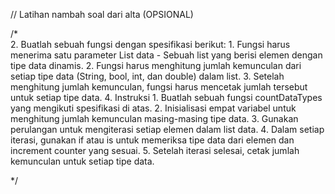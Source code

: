 

// Latihan nambah soal dari alta (OPSIONAL)

/*  
2.	Buatlah sebuah fungsi dengan spesifikasi berikut:
    1.	Fungsi harus menerima satu parameter List<dynamic> data - Sebuah list yang berisi elemen dengan tipe data dinamis.
    2.	Fungsi harus menghitung jumlah kemunculan dari setiap tipe data (String, bool, int, dan double) dalam list.
    3.	Setelah menghitung jumlah kemunculan, fungsi harus mencetak jumlah tersebut untuk setiap tipe data.
    4.	Instruksi
        1.	Buatlah sebuah fungsi countDataTypes yang mengikuti spesifikasi di atas.
        2.	Inisialisasi empat variabel untuk menghitung jumlah kemunculan masing-masing tipe data.
        3.	Gunakan perulangan untuk mengiterasi setiap elemen dalam list data.
        4.	Dalam setiap iterasi, gunakan if atau is untuk memeriksa tipe data dari elemen dan increment counter yang sesuai.
        5.	Setelah iterasi selesai, cetak jumlah kemunculan untuk setiap tipe data.

*/